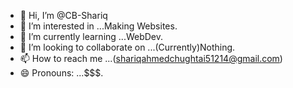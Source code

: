 - 👋 Hi, I’m @CB-Shariq
- 👀 I’m interested in ...Making Websites.
- 🌱 I’m currently learning ...WebDev.
- 💞️ I’m looking to collaborate on ...(Currently)Nothing.
- 📫 How to reach me ...(shariqahmedchughtai51214@gmail.com)
- 😄 Pronouns: ...$$$.

<!---
CB-Shariq/CB-Shariq is a ✨ special ✨ repository because its `README.md` (this file) appears on your GitHub profile.
You can click the Preview link to take a look at your changes.
--->
